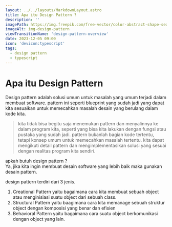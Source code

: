```yaml
---
layout: ../../layouts/MarkdownLayout.astro
title: Apa itu Design Pattern ?
description: ''
imagePath: https://img.freepik.com/free-vector/color-abstract-shape-seamless-pattern_1409-4178.jpg
imageAlt: img-design-pattern
viewTransitionName: 'design-pattern-overview'
date: 2023-12-05 09:00
icon: 'devicon:typescript'
tags:
  - design pattern
  - typescript
---
```


# Apa itu Design Pattern

Design pattern adalah solusi umum untuk masalah yang umum terjadi dalam membuat software. pattern ini seperti blueprint yang sudah jadi yang dapat kita sesuaikan untuk memecahkan masalah desain yang berulang dalam kode kita.

<blockquote>
kita tidak bisa begitu saja menemukan pattern dan menyalinnya ke dalam program kita, seperti yang bisa kita lakukan dengan fungsi atau pustaka yang sudah jadi. pattern bukanlah bagian kode tertentu, tetapi konsep umum untuk memecahkan masalah tertentu. kita dapat mengikuti detail pattern dan mengimplementasikan solusi yang sesuai dengan realitas program kita sendiri.
</blockquote>

apkah butuh design pattern ? <br>
Ya, jika kita ingin membuat desain software yang lebih baik maka gunakan desain pattern.

design pattern terdiri dari 3 jenis.

1. Creational Pattern yaitu bagaimana cara kita membuat sebuah object atau menginisiasi suatu object dari sebuah class.
2. Structural Pattern yaitu baagimana cara kita memanage sebuah struktur object dengan komposisi yang benar dan efisien
3. Behavioral Pattern yaitu bagaimana cara suatu object berkomunikasi dengan object yang lain.
